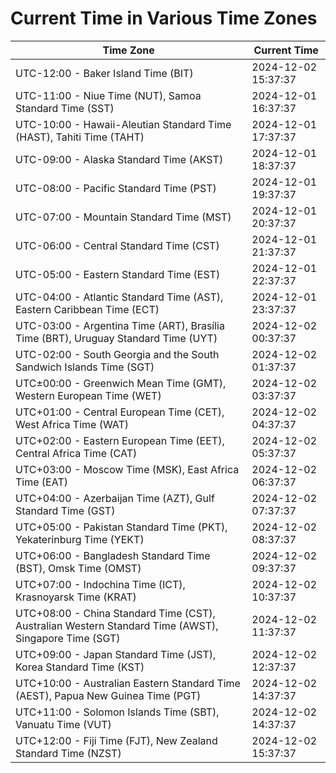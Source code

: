 # Current Time in Various Time Zones

| Time Zone | Current Time |
|-----------|--------------|
| UTC-12:00 - Baker Island Time (BIT) | 2024-12-02 15:37:37 |
| UTC-11:00 - Niue Time (NUT), Samoa Standard Time (SST) | 2024-12-01 16:37:37 |
| UTC-10:00 - Hawaii-Aleutian Standard Time (HAST), Tahiti Time (TAHT) | 2024-12-01 17:37:37 |
| UTC-09:00 - Alaska Standard Time (AKST) | 2024-12-01 18:37:37 |
| UTC-08:00 - Pacific Standard Time (PST) | 2024-12-01 19:37:37 |
| UTC-07:00 - Mountain Standard Time (MST) | 2024-12-01 20:37:37 |
| UTC-06:00 - Central Standard Time (CST) | 2024-12-01 21:37:37 |
| UTC-05:00 - Eastern Standard Time (EST) | 2024-12-01 22:37:37 |
| UTC-04:00 - Atlantic Standard Time (AST), Eastern Caribbean Time (ECT) | 2024-12-01 23:37:37 |
| UTC-03:00 - Argentina Time (ART), Brasília Time (BRT), Uruguay Standard Time (UYT) | 2024-12-02 00:37:37 |
| UTC-02:00 - South Georgia and the South Sandwich Islands Time (SGT) | 2024-12-02 01:37:37 |
| UTC±00:00 - Greenwich Mean Time (GMT), Western European Time (WET) | 2024-12-02 03:37:37 |
| UTC+01:00 - Central European Time (CET), West Africa Time (WAT) | 2024-12-02 04:37:37 |
| UTC+02:00 - Eastern European Time (EET), Central Africa Time (CAT) | 2024-12-02 05:37:37 |
| UTC+03:00 - Moscow Time (MSK), East Africa Time (EAT) | 2024-12-02 06:37:37 |
| UTC+04:00 - Azerbaijan Time (AZT), Gulf Standard Time (GST) | 2024-12-02 07:37:37 |
| UTC+05:00 - Pakistan Standard Time (PKT), Yekaterinburg Time (YEKT) | 2024-12-02 08:37:37 |
| UTC+06:00 - Bangladesh Standard Time (BST), Omsk Time (OMST) | 2024-12-02 09:37:37 |
| UTC+07:00 - Indochina Time (ICT), Krasnoyarsk Time (KRAT) | 2024-12-02 10:37:37 |
| UTC+08:00 - China Standard Time (CST), Australian Western Standard Time (AWST), Singapore Time (SGT) | 2024-12-02 11:37:37 |
| UTC+09:00 - Japan Standard Time (JST), Korea Standard Time (KST) | 2024-12-02 12:37:37 |
| UTC+10:00 - Australian Eastern Standard Time (AEST), Papua New Guinea Time (PGT) | 2024-12-02 14:37:37 |
| UTC+11:00 - Solomon Islands Time (SBT), Vanuatu Time (VUT) | 2024-12-02 14:37:37 |
| UTC+12:00 - Fiji Time (FJT), New Zealand Standard Time (NZST) | 2024-12-02 15:37:37 |
